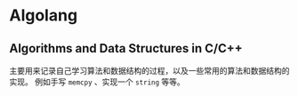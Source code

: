 # Algolang
## Algorithms and Data Structures in C/C++
主要用来记录自己学习算法和数据结构的过程，以及一些常用的算法和数据结构的实现。
例如手写 `memcpy` 、实现一个 `string` 等等。